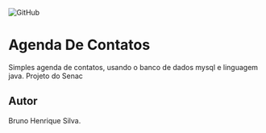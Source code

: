 ![GitHub](https://img.shields.io/github/license/BrunoHenrique22/agenda?style=plastic)
# Agenda De Contatos
 Simples agenda de contatos, usando o banco de dados mysql e linguagem java. Projeto do Senac
## Autor 
 Bruno Henrique Silva.
